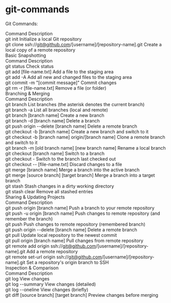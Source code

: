 # git-commands  
Git Commands:  

Command	Description  
git init	Initialize a local Git repository  
git clone ssh://git@github.com/[username]/[repository-name].git	Create a local copy of a remote repository  
Basic Snapshotting  
Command	Description  
git status	Check status  
git add [file-name.txt]	Add a file to the staging area  
git add -A	Add all new and changed files to the staging area  
git commit -m "[commit message]"	Commit changes  
git rm -r [file-name.txt]	Remove a file (or folder)  
Branching & Merging  
Command	Description  
git branch	List branches (the asterisk denotes the current branch)  
git branch -a	List all branches (local and remote)  
git branch [branch name]	Create a new branch  
git branch -d [branch name]	Delete a branch  
git push origin --delete [branch name]	Delete a remote branch  
git checkout -b [branch name]	Create a new branch and switch to it  
git checkout -b [branch name] origin/[branch name]	Clone a remote branch and switch to it  
git branch -m [old branch name] [new branch name]	Rename a local branch  
git checkout [branch name]	Switch to a branch  
git checkout -	Switch to the branch last checked out  
git checkout -- [file-name.txt]	Discard changes to a file  
git merge [branch name]	Merge a branch into the active branch  
git merge [source branch] [target branch]	Merge a branch into a target branch  
git stash	Stash changes in a dirty working directory  
git stash clear	Remove all stashed entries  
Sharing & Updating Projects  
Command	Description  
git push origin [branch name]	Push a branch to your remote repository  
git push -u origin [branch name]	Push changes to remote repository (and remember the branch)  
git push	Push changes to remote repository (remembered branch)  
git push origin --delete [branch name]	Delete a remote branch  
git pull	Update local repository to the newest commit  
git pull origin [branch name]	Pull changes from remote repository  
git remote add origin ssh://git@github.com/[username]/[repository-name].git	Add a remote repository  
git remote set-url origin ssh://git@github.com/[username]/[repository-name].git	Set a repository's origin branch to SSH  
Inspection & Comparison  
Command	Description  
git log	View changes  
git log --summary	View changes (detailed)  
git log --oneline	View changes (briefly)  
git diff [source branch] [target branch]	Preview changes before merging  



